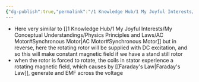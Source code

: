 ```yaml
---
{"dg-publish":true,"permalink":"/1 Knowledge Hub/1 My Joyful Interests/My Conceptual Understandings/Physics Principles and Laws/Generator/","noteIcon":""}
---
```


- Here very similar to [[1 Knowledge Hub/1 My Joyful Interests/My Conceptual Understandings/Physics Principles and Laws/AC Motor#Synchronous Motor\|AC Motor#Synchronous Motor]] but in reverse, here the rotating rotor will be supplied with DC excitation, and so this will make constant magnetic field if we have a stand still rotor
- when the rotor is forced to rotate, the coils in stator experience a rotating magnetic field, which causes by [[Faraday's Law\|Faraday's Law]], generate and EMF across the voltage